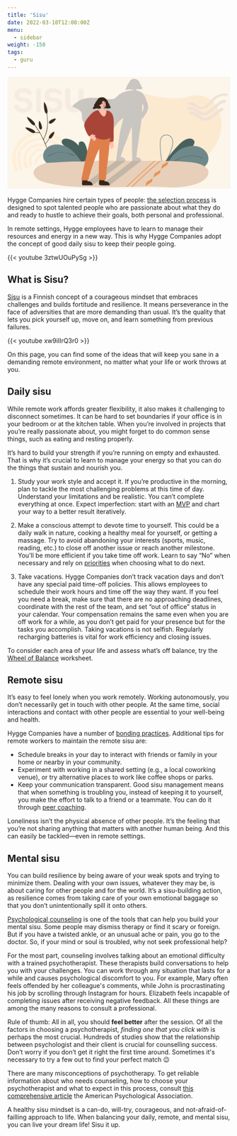 ```yaml
---
title: 'Sisu'
date: 2022-03-10T12:00:00Z
menu:
  - sidebar
weight: -150
tags:
  - guru
---
```


![Sisu](/img/sisu/sisu.png)

Hygge Companies hire certain types of people: [the selection process](https://hygge.work/growing/) is designed to spot talented people who are passionate about what they do and ready to hustle to achieve their goals, both personal and professional. 
 
In remote settings, Hygge employees have to learn to manage their resources and energy in a new way. This is why Hygge Companies adopt the concept of good daily sisu to keep their people going.

{{< youtube 3ztwUOuPySg >}}

## What is Sisu?

[Sisu](https://finland.fi/arts-culture/sisu-within-finnish-key-life-love-success/) is a  Finnish concept of a courageous mindset that embraces challenges and builds fortitude and resilience. It means perseverance in the face of adversities that are more demanding than usual. It’s the quality that lets you pick yourself up, move on, and learn something from previous failures.

{{< youtube xw9iIIrQ3r0 >}}

On this page, you can find some of the ideas that will keep you sane in a demanding remote environment, no matter what your life or work throws at you.

## Daily sisu
 
While remote work affords greater flexibility, it also makes it challenging to disconnect sometimes. It can be hard to set boundaries if your office is in your bedroom or at the kitchen table. When you’re involved in projects that you’re really passionate about, you might forget to do common sense things, such as eating and resting properly.
 
It’s hard to build your strength if you’re running on empty and exhausted. That is why it’s crucial to learn to manage your energy so that you can do the things that sustain and nourish you.
 
1. Study your work style and accept it. If you’re productive in the morning, plan to tackle the most challenging problems at this time of day. Understand your limitations and be realistic. You can’t complete everything at once. Expect imperfection: start with an [MVP](https://hygge.work/remote-work/planning/#mvp) and chart your way to a better result iteratively.
 
1. Make a conscious attempt to devote time to yourself. This could be a daily walk in nature, cooking a healthy meal for yourself, or getting a massage. Try to avoid abandoning your interests (sports, music, reading, etc.) to close off another issue or reach another milestone. You’ll be more efficient if you take time off work. Learn to say “No” when necessary and rely on [priorities](https://hygge.work/remote-work/attention-management/#priorities) when choosing what to do next.
 
1. Take vacations. Hygge Companies don’t track vacation days and don’t have any special paid time-off policies. This allows employees to schedule their work hours and time off the way they want. If you feel you need a break, make sure that there are no approaching deadlines, coordinate with the rest of the team, and set “out of office” status in your calendar. Your compensation remains the same even when you are off work for a while, as you don’t get paid for your presence but for the tasks you accomplish. Taking vacations is not selfish. Regularly recharging batteries is vital for work efficiency and closing issues.
 
To consider each area of your life and assess what’s off balance, try the [Wheel of Balance](/img/sisu/wheel-of-balance.png) worksheet.
 
## Remote sisu
 
It’s easy to feel lonely when you work remotely. Working autonomously, you don’t necessarily get in touch with other people. At the same time, social interactions and contact with other people are essential to your well-being and health.
 
Hygge Companies have a number of [bonding practices](https://hygge.work/communication/staying-social/). Additional tips for remote workers to maintain the remote sisu are:
 
* Schedule breaks in your day to interact with friends or family in your home or nearby in your community.
* Experiment with working in a shared setting (e.g., a local coworking venue), or try alternative places to work like coffee shops or parks.
* Keep your communication transparent. Good sisu management means that when something is troubling you, instead of keeping it to yourself, you make the effort to talk to a friend or a teammate. You can do it through [peer coaching](https://hygge.work/communication/peer-coaching/).
 
Loneliness isn’t the physical absence of other people. It’s the feeling that you’re not sharing anything that matters with another human being. And this can easily be tackled—even in remote settings.
 
## Mental sisu

You can build resilience by being aware of your weak spots and trying to minimize them. Dealing with your own issues, whatever they may be, is about caring for other people and for the world. It’s a sisu-building action, as resilience comes from taking care of your own emotional baggage so that you don’t unintentionally spill it onto others.

[Psychological counseling](https://www.apa.org/ed/graduate/specialize/counseling) is one of the tools that can help you build your mental sisu. Some people may dismiss therapy or find it scary or foreign. But if you have a twisted ankle, or an unusual ache or pain, you go to the doctor. So, if your mind or soul is troubled, why not seek professional help?

For the most part, counseling involves talking about an emotional difficulty with a trained psychotherapist. These therapists build conversations to help you with your challenges. You can work through any situation that lasts for a while and causes psychological discomfort to you. For example, Mary often feels offended by her colleague's comments, while John is procrastinating his job by scrolling through Instagram for hours. Elizabeth feels incapable of completing issues after receiving negative feedback. All these things are among the many reasons to consult a professional.

Rule of thumb: All in all, you should **feel better** after the session. Of all the factors in choosing a psychotherapist, *finding one that you click with* is perhaps the most crucial. Hundreds of studies show that the relationship between psychologist and their client is crucial for counselling success. Don’t worry if you don’t get it right the first time around. Sometimes it's necessary to try a few out to find your perfect match 😉

There are many misconceptions of psychotherapy. To get reliable information about who needs counseling, how to choose your psychotherapist and what to expect in this process, consult [this comprehensive article](https://www.apa.org/topics/psychotherapy/understanding) the American Psychological Association.

A healthy sisu mindset is a can-do, will-try, courageous, and not-afraid-of-failling approach to life. When balancing your daily, remote, and mental sisu, you can live your dream life! Sisu it up.